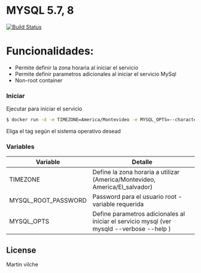 # MYSQL 5.7, 8

[![Build Status](https://travis-ci.org/joemccann/dillinger.svg?branch=master)](https://travis-ci.org/joemccann/dillinger)


# Funcionalidades:

  - Permite definir la zona horaria al iniciar el servicio
  - Permite definir parametros adicionales al iniciar el servicio MySql
  - Non-root container

### Iniciar


Ejecutar para iniciar el servicio

```sh
$ docker run -d -e TIMEZONE=America/Montevideo -e MYSQL_OPTS=--character-set-server=utf8mb4 -e MYSQL_ROOT_PASSWORD=123456 mvilche/mysql:5.7-centos7
```
Eliga el tag según el sistema operativo desead

### Variables


| Variable | Detalle |
| ------ | ------ |
| TIMEZONE | Define la zona horaria a utilizar (America/Montevideo, America/El_salvador) |
| MYSQL_ROOT_PASSWORD | Password para el usuario root - variable requerida |
| MYSQL_OPTS | Define parametros adicionales al iniciar el servicio mysql (ver mysqld --verbose --help ) |

License
----

Martin vilche

